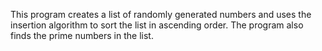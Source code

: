 This program creates a list of randomly generated numbers and uses the insertion algorithm to sort the list in ascending order. The program also finds the prime numbers in the list.
